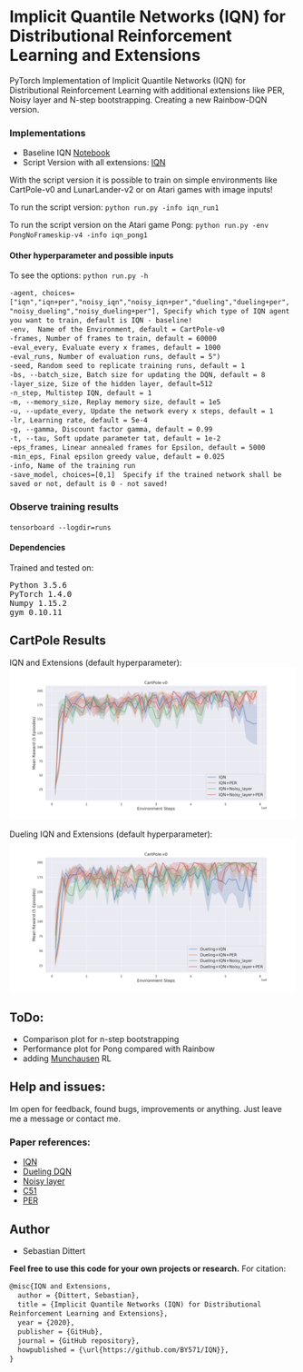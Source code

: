 # Implicit Quantile Networks (IQN) for Distributional Reinforcement Learning and Extensions
PyTorch Implementation of Implicit Quantile Networks (IQN) for Distributional Reinforcement Learning with additional extensions like PER, Noisy layer and N-step bootstrapping. Creating a new Rainbow-DQN version.


### Implementations
- Baseline IQN [Notebook](https://github.com/BY571/IQN/blob/master/IQN-DQN.ipynb)
- Script Version with all extensions: [IQN](https://github.com/BY571/IQN/blob/master/run.py)

With the script version it is possible to train on simple environments like CartPole-v0 and LunarLander-v2 or on Atari games with image inputs!

To run the script version:
`python run.py -info iqn_run1`

To run the script version on the Atari game Pong:
`python run.py -env PongNoFrameskip-v4 -info iqn_pong1`

#### Other hyperparameter and possible inputs
To see the options:
`python run.py -h`

    -agent, choices=["iqn","iqn+per","noisy_iqn","noisy_iqn+per","dueling","dueling+per", "noisy_dueling","noisy_dueling+per"], Specify which type of IQN agent you want to train, default is IQN - baseline!
    -env,  Name of the Environment, default = CartPole-v0
    -frames, Number of frames to train, default = 60000
    -eval_every, Evaluate every x frames, default = 1000
    -eval_runs, Number of evaluation runs, default = 5")
    -seed, Random seed to replicate training runs, default = 1
    -bs, --batch_size, Batch size for updating the DQN, default = 8
    -layer_size, Size of the hidden layer, default=512
    -n_step, Multistep IQN, default = 1
    -m, --memory_size, Replay memory size, default = 1e5
    -u, --update_every, Update the network every x steps, default = 1
    -lr, Learning rate, default = 5e-4
    -g, --gamma, Discount factor gamma, default = 0.99
    -t, --tau, Soft update parameter tat, default = 1e-2
    -eps_frames, Linear annealed frames for Epsilon, default = 5000
    -min_eps, Final epsilon greedy value, default = 0.025
    -info, Name of the training run
    -save_model, choices=[0,1]  Specify if the trained network shall be saved or not, default is 0 - not saved!

### Observe training results
  `tensorboard --logdir=runs`
  

#### Dependencies
Trained and tested on:
<pre>
Python 3.5.6 
PyTorch 1.4.0  
Numpy 1.15.2 
gym 0.10.11 
</pre>

## CartPole Results
IQN and Extensions (default hyperparameter):
![alttext](/imgs/IQN_CP_.png)

Dueling IQN and Extensions (default hyperparameter):
![alttext](/imgs/Dueling_IQN_CP_.png)


## ToDo:
- Comparison plot for n-step bootstrapping
- Performance plot for Pong compared with Rainbow
- adding [Munchausen](https://medium.com/analytics-vidhya/munchausen-reinforcement-learning-9876efc829de) RL 


## Help and issues:
Im open for feedback, found bugs, improvements or anything. Just leave me a message or contact me.

### Paper references:

- [IQN](https://arxiv.org/abs/1806.06923)
- [Dueling DQN](https://arxiv.org/abs/1511.06581)
- [Noisy layer](https://arxiv.org/pdf/1706.10295.pdf)
- [C51](https://arxiv.org/pdf/1707.06887.pdf)
- [PER](https://arxiv.org/pdf/1511.05952.pdf)


## Author
- Sebastian Dittert

**Feel free to use this code for your own projects or research.**
For citation:
```
@misc{IQN and Extensions,
  author = {Dittert, Sebastian},
  title = {Implicit Quantile Networks (IQN) for Distributional Reinforcement Learning and Extensions},
  year = {2020},
  publisher = {GitHub},
  journal = {GitHub repository},
  howpublished = {\url{https://github.com/BY571/IQN}},
}
